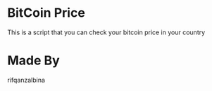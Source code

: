 # BitCoin  Price
This is a script that you can check your bitcoin price  in your country

# Made By
rifqanzalbina
